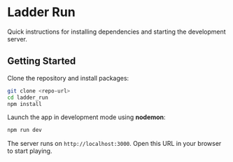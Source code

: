 # Ladder Run

Quick instructions for installing dependencies and starting the development server.

## Getting Started

Clone the repository and install packages:

```bash
git clone <repo-url>
cd ladder_run
npm install
```

Launch the app in development mode using **nodemon**:

```bash
npm run dev
```

The server runs on `http://localhost:3000`. Open this URL in your browser to start playing.
